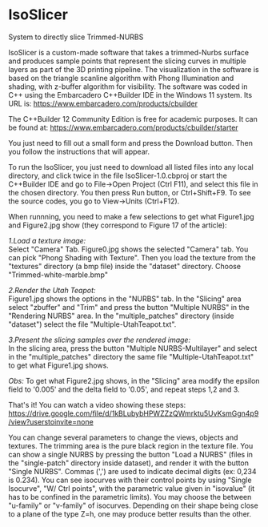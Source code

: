 # IsoSlicer
System to directly slice Trimmed-NURBS

IsoSlicer is a custom-made software that takes a trimmed-Nurbs surface and produces sample points that represent the slicing curves in multiple layers as part of the 3D printing pipeline. The visualization in the software is based on the triangle scanline algorithm with Phong Illumination and shading, with z-buffer algorithm for visibility. The software was coded in C++ using the Embarcadero C++Builder IDE in the Windows 11 system.
Its URL is:
https://www.embarcadero.com/products/cbuilder

 The C++Builder 12 Community Edition is free for academic purposes. It can be found at:
https://www.embarcadero.com/products/cbuilder/starter

You just need to fill out a small form and press the Download button. Then you follow the instructions that will appear.

To run the IsoSlicer, you just need to download all listed files into any local directory, and click twice in the file 
IsoSlicer-1.0.cbproj
or start the C++Builder IDE and go to File->Open Project (Ctrl F11), and select this file in the chosen directory. You then press Run button, or Ctrl+Shift+F9.
To see the source codes, you go to View->Units (Ctrl+F12).

When runnning, you need to make a few selections to get what Figure1.jpg and Figure2.jpg show (they correspond to Figure 17 of the article):

*1.Load a texture image:*  
Select "Camera" Tab. Figure0.jpg shows the selected "Camera" tab. You can pick "Phong Shading with Texture". Then you load the texture from the "textures" directory (a bmp file) inside the "dataset" directory. Choose "Trimmed-white-marble.bmp"

*2.Render the Utah Teapot:*  
Figure1.jpg shows the options in the "NURBS" tab. In the "Slicing" area select "zbuffer"  and "Trim"  and press the button "Multiple NURBS" in the "Rendering NURBS" area. In the "multiple_patches" directory (inside "dataset") select the file "Multiple-UtahTeapot.txt".

*3.Present the slicing samples over the rendered image:*   
In the slicing area, press the button "Multiple NURBS-Multilayer" and select in the "multiple_patches" directory the same file "Multiple-UtahTeapot.txt" to get what Figure1.jpg shows.

*Obs:* To get what Figure2.jpg shows, in the "Slicing" area modify the epsilon field to '0.005' and the delta field to '0.05', and repeat steps 1,2 and 3.

That's it! You can watch a video showing these steps:
https://drive.google.com/file/d/1kBLubybHPWZZzQWmrktu5UvKsmGgn4p9/view?userstoinvite=none

You can change several parameters to change the views, objects and textures. The trimming area is the pure black region in the texture file. You can show a single NURBS by pressing the button "Load a NURBS" (files in the "single-patch" directory inside dataset), and render it with the button "Single NURBS". Commas (',') are used to indicate decimal digits (ex: 0,234 is 0.234). You can see isocurves with their control points by using "Single Isocurve", "W/ Ctrl points", with the parametric value given in "isovalue" (it has to be confined in the parametric limits). You may choose the between "u-family" or "v-family" of isocurves. Depending on their shape being close to a plane of the type Z=h, one may produce better results than the other.









